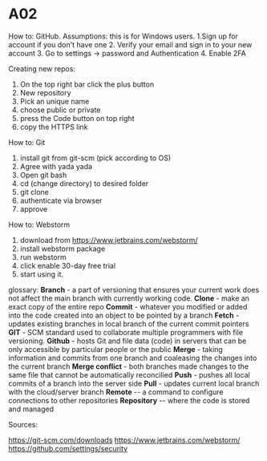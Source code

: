 # A02

How to: GitHub.
Assumptions: this is for Windows users. 
1.Sign up for account if you don't have one
2. Verify your email and sign in to your new account
3. Go to settings -> password and Authentication
4. Enable 2FA

Creating new repos:
1. On the top right bar click the plus button
2. New repository
3. Pick an unique name
4. choose public or private
5. press the Code button on top right
6. copy the HTTPS link

How to: Git
1. install git from git-scm (pick according to OS)
2. Agree with yada yada
3. Open git bash
4. cd (change directory) to desired folder
5. git clone <link>
6. authenticate via browser
7. approve

How to: Webstorm
1. download from https://www.jetbrains.com/webstorm/
2. install webstorm package
3. run webstorm
4. click enable 30-day free trial
5. start using it.


glossary:
**Branch** - a part of versioning that ensures your current work does not affect the main branch with currently working code.
**Clone** - make an exact copy of the entire repo
**Commit** - whatever you modified or added into the code created into an object to be pointed by a branch
**Fetch** - updates existing branches in local branch of the current commit pointers
**GIT** - SCM standard used to collaborate multiple programmers with file versioning. 
**Github** - hosts Git and file data (code) in servers that can be only accessible by particular people or the public
**Merge** - taking information and commits from one branch and coaleasing the changes into the current branch
**Merge conflict** - both branches made changes to the same file that cannot be automatically reconcilied
**Push** - pushes all local commits of a branch into the server side
**Pull** - updates current local branch with the cloud/server branch
**Remote** -- a command to configure connections to other repositories
**Repository** -- where the code is stored and managed

Sources:

https://git-scm.com/downloads 
https://www.jetbrains.com/webstorm/
https://github.com/settings/security
